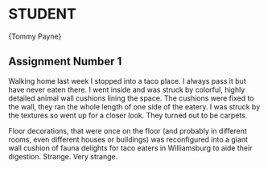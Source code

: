# STUDENT

{Tommy Payne}

## Assignment Number 1

Walking home last week I stopped into a taco place.  I always pass it but have never eaten there. I went inside and was struck by colorful, highly detailed animal wall cushions lining the space. The cushions were fixed to the wall, they ran the whole length of one side of the eatery. I was struck by the textures so went up for a closer look. They turned out to be carpets.

Floor decorations, that were once on the floor (and probably in different rooms, even different houses or buildings) was reconfigured into a giant wall cushion of fauna delights for taco eaters in Williamsburg to aide their digestion. Strange. Very strange.
